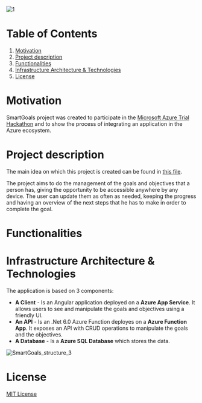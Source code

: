 ![1](https://user-images.githubusercontent.com/17809789/155537976-960b0b3a-ebb5-41ab-ac70-d691b768c945.png)

# Table of Contents

1. [Motivation](#motivation)
2. [Project description](#project-description)
3. [Functionalities](#functionalities)
4. [Infrastructure Architecture & Technologies](#infrastructure-architecture-&-technologies)
5. [License](#license)

# Motivation

SmartGoals project was created to participate in the [Microsoft Azure Trial Hackathon](https://dev.to/devteam/hack-the-microsoft-azure-trial-on-dev-2ne5) and to show the process of integrating an application in the Azure ecosystem.

# Project description

The main idea on which this project is created can be found in [this file](https://github.com/AlexandraFolvaiter/smart-goals/blob/main/CONCEPTS.md).
 
The project aims to do the management of the goals and objectives that a person has, giving the opportunity to be accessible anywhere by any device. The user can update them as often as needed, keeping the progress and having an overview of the next steps that he has to make in order to complete the goal.

# Functionalities

# Infrastructure Architecture & Technologies
The application is based on 3 components:
- **A Client** - Is an Angular application deployed on a **Azure App Service**. It allows users to see and manipulate the goals and objectives using a friendly UI.
- **An API** - Is an .Net 6.0 Azure Function deployes on a **Azure Function App**. It exposes an API with CRUD operations to manipulate the goals and the objectives.
- **A Database** - Is a **Azure SQL Database** which stores the data.

![SmartGoals_structure_3](https://user-images.githubusercontent.com/17809789/155595336-af7c269e-9bed-4377-b27e-efb9e835a575.jpg)

# License
[MIT License](https://github.com/AlexandraFolvaiter/smart-goals/blob/main/LICENSE)
